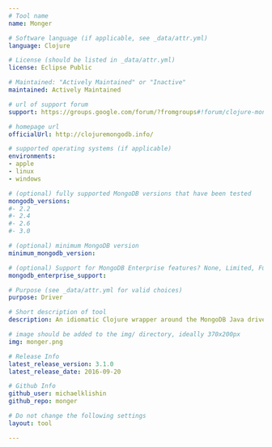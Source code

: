 ```yaml
---
# Tool name
name: Monger

# Software language (if applicable, see _data/attr.yml)
language: Clojure

# License (should be listed in _data/attr.yml)
license: Eclipse Public

# Maintained: "Actively Maintained" or "Inactive"
maintained: Actively Maintained

# url of support forum
support: https://groups.google.com/forum/?fromgroups#!forum/clojure-mongodb

# homepage url
officialUrl: http://clojuremongodb.info/

# supported operating systems (if applicable)
environments:
- apple
- linux
- windows

# (optional) fully supported MongoDB versions that have been tested
mongodb_versions:
#- 2.2
#- 2.4
#- 2.6
#- 3.0

# (optional) minimum MongoDB version
minimum_mongodb_version:

# (optional) Support for MongoDB Enterprise features? None, Limited, Full
mongodb_enterprise_support: 

# Purpose (see _data/attr.yml for valid choices)
purpose: Driver

# Short description of tool
description: An idiomatic Clojure wrapper around the MongoDB Java driver.

# image should be added to the img/ directory, ideally 370x200px
img: monger.png

# Release Info
latest_release_version: 3.1.0
latest_release_date: 2016-09-20

# Github Info
github_user: michaelklishin
github_repo: monger

# Do not change the following settings
layout: tool

---
```



